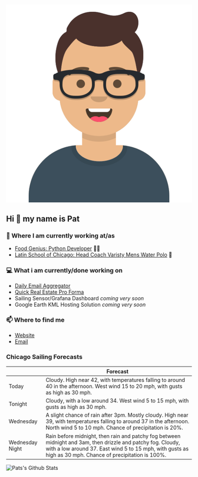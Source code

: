 [![Social banner for p-j-falconer](https://raw.githubusercontent.com/P-J-FALCONER/P-J-FALCONER/master/assets/avataaars.svg)](https://patfalconer.com/)
## Hi :wave: my name is Pat

### 💼 Where I am currently working at/as
- [Food Genius: Python Developer](https://getfoodgenius.com/) 🍔🐍
- [Latin School of Chicago: Head Coach Varisty Mens Water Polo](https://www.latinschool.org/) 🤽


### 💻 What i am currently/done working on
 - [Daily Email Aggregator](https://github.com/P-J-FALCONER/dott_daily_mail)
 - [Quick Real Estate Pro Forma](https://github.com/P-J-FALCONER/henry)
 - Sailing Sensor/Grafana Dashboard *coming very soon*
 - Google Earth KML Hosting Solution *coming very soon*

### 📫 Where to find me
 - [Website](https://patfalconer.com/)
 - [Email](mailto:patrick.j.falconer@gmail.com)


### Chicago Sailing Forecasts
|   | Forecast  |
|---|---|
| Today | Cloudy. High near 42, with temperatures falling to around 40 in the afternoon. West wind 15 to 20 mph, with gusts as high as 30 mph. |
| Tonight | Cloudy, with a low around 34. West wind 5 to 15 mph, with gusts as high as 30 mph. |
| Wednesday | A slight chance of rain after 3pm. Mostly cloudy. High near 39, with temperatures falling to around 37 in the afternoon. North wind 5 to 10 mph. Chance of precipitation is 20%. |
| Wednesday Night | Rain before midnight, then rain and patchy fog between midnight and 3am, then drizzle and patchy fog. Cloudy, with a low around 37. East wind 5 to 15 mph, with gusts as high as 30 mph. Chance of precipitation is 100%. |

![Pats's Github Stats](https://github-readme-stats.vercel.app/api?username=p-j-falconer&show_icons=true&theme=radical)
